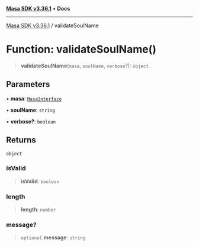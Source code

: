 [**Masa SDK v3.36.1**](../README.md) • **Docs**

***

[Masa SDK v3.36.1](../globals.md) / validateSoulName

# Function: validateSoulName()

> **validateSoulName**(`masa`, `soulName`, `verbose`?): `object`

## Parameters

• **masa**: [`MasaInterface`](../interfaces/MasaInterface.md)

• **soulName**: `string`

• **verbose?**: `boolean`

## Returns

`object`

### isValid

> **isValid**: `boolean`

### length

> **length**: `number`

### message?

> `optional` **message**: `string`
